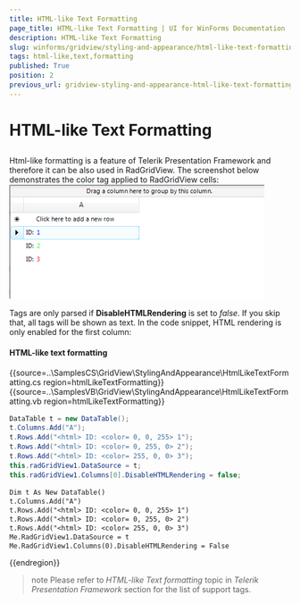 ```yaml
---
title: HTML-like Text Formatting
page_title: HTML-like Text Formatting | UI for WinForms Documentation
description: HTML-like Text Formatting
slug: winforms/gridview/styling-and-appearance/html-like-text-formatting
tags: html-like,text,formatting
published: True
position: 2
previous_url: gridview-styling-and-appearance-html-like-text-formatting
---
```


# HTML-like Text Formatting



## 

Html-like formatting is a feature of Telerik Presentation Framework and therefore it can be also used in RadGridView. The screenshot below demonstrates the color tag applied to RadGridView cells:<br>![gridview-styling-and-appearance-html-like-text-formatting 001](images/gridview-styling-and-appearance-html-like-text-formatting001.png)

Tags are only parsed if __DisableHTMLRendering__ is set to *false*. If you skip that, all tags will be shown as text. In the code snippet, HTML rendering is only enabled for the first column:

#### HTML-like text formatting

{{source=..\SamplesCS\GridView\StylingAndAppearance\HtmlLikeTextFormatting.cs region=htmlLikeTextFormatting}} 
{{source=..\SamplesVB\GridView\StylingAndAppearance\HtmlLikeTextFormatting.vb region=htmlLikeTextFormatting}} 

````C#
DataTable t = new DataTable();
t.Columns.Add("A");
t.Rows.Add("<html> ID: <color= 0, 0, 255> 1");
t.Rows.Add("<html> ID: <color= 0, 255, 0> 2");
t.Rows.Add("<html> ID: <color= 255, 0, 0> 3");
this.radGridView1.DataSource = t;
this.radGridView1.Columns[0].DisableHTMLRendering = false;

````
````VB.NET
Dim t As New DataTable()
t.Columns.Add("A")
t.Rows.Add("<html> ID: <color= 0, 0, 255> 1")
t.Rows.Add("<html> ID: <color= 0, 255, 0> 2")
t.Rows.Add("<html> ID: <color= 255, 0, 0> 3")
Me.RadGridView1.DataSource = t
Me.RadGridView1.Columns(0).DisableHTMLRendering = False

````

{{endregion}} 

>note Please refer to *HTML-like Text formatting* topic in *Telerik Presentation Framework* section for the list of support tags.
>

